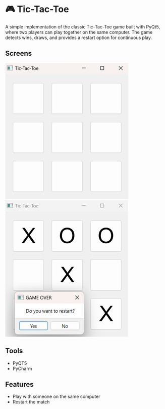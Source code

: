 # 🎮 Tic-Tac-Toe

 A simple implementation of the classic Tic-Tac-Toe game built with PyQt5, where two players can play together on the same computer. The game detects wins, draws, and provides a restart option for continuous play.

## Screens

<div style="flex:1">
 <img src="https://github.com/JorgeSTJordao/tic-tac-toe-pyqt5/blob/main/screen.png?raw=true">
 <img src="https://github.com/JorgeSTJordao/tic-tac-toe-pyqt5/blob/main/match.png?raw=true">
</div>

## Tools
- PyQT5
- PyCharm

## Features
- Play with someone on the same computer
- Restart the match
